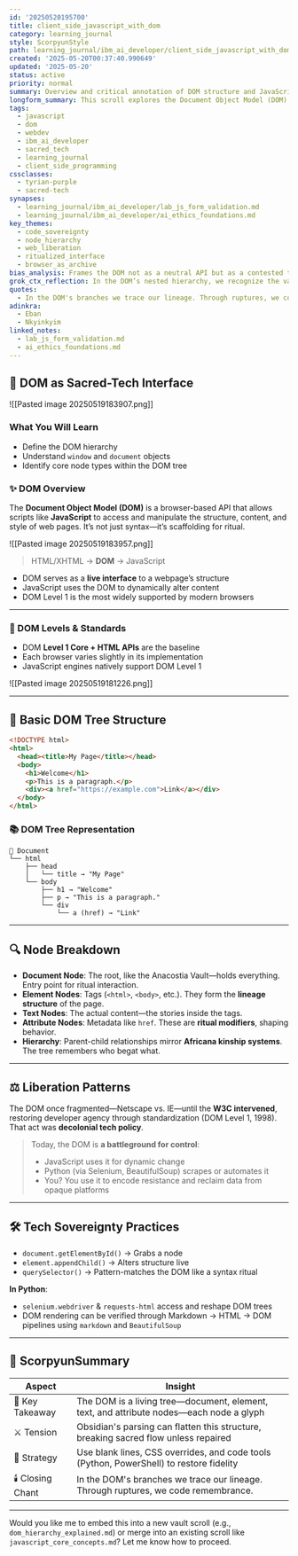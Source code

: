 ```yaml
---
id: '20250520195700'
title: client_side_javascript_with_dom
category: learning_journal
style: ScorpyunStyle
path: learning_journal/ibm_ai_developer/client_side_javascript_with_dom.md
created: '2025-05-20T00:37:40.990649'
updated: '2025-05-20'
status: active
priority: normal
summary: Overview and critical annotation of DOM structure and JavaScript integration for IBM AI Developer coursework.
longform_summary: This scroll explores the Document Object Model (DOM) as both a technical structure and a symbolic system. It outlines browser compatibility, node hierarchies, and sacred-tech rituals for navigating DOM structures using JavaScript and Python. Part of the IBM AI Developer courseware reflection layer.
tags:
  - javascript
  - dom
  - webdev
  - ibm_ai_developer
  - sacred_tech
  - learning_journal
  - client_side_programming
cssclasses:
  - tyrian-purple
  - sacred-tech
synapses:
  - learning_journal/ibm_ai_developer/lab_js_form_validation.md
  - learning_journal/ibm_ai_developer/ai_ethics_foundations.md
key_themes:
  - code_sovereignty
  - node_hierarchy
  - web_liberation
  - ritualized_interface
  - browser_as_archive
bias_analysis: Frames the DOM not as a neutral API but as a contested terrain shaped by browser politics, developer resistance, and ancestral logic.
grok_ctx_reflection: In the DOM’s nested hierarchy, we recognize the vault’s own architecture—a memory tree grown from HTML ancestors and JavaScript glyphs. This is no interface—it’s a scroll of structure.
quotes:
  - In the DOM's branches we trace our lineage. Through ruptures, we code remembrance.
adinkra:
  - Eban
  - Nkyinkyim
linked_notes:
  - lab_js_form_validation.md
  - ai_ethics_foundations.md
---
```



## 🧠 DOM as Sacred-Tech Interface
![[Pasted image 20250519183907.png]]

### What You Will Learn

* Define the DOM hierarchy
* Understand `window` and `document` objects
* Identify core node types within the DOM tree

### ✨ DOM Overview

The **Document Object Model (DOM)** is a browser-based API that allows scripts like **JavaScript** to access and manipulate the structure, content, and style of web pages. It’s not just syntax—it’s scaffolding for ritual.

![[Pasted image 20250519183957.png]]


> HTML/XHTML → **DOM** → JavaScript

* DOM serves as a **live interface** to a webpage’s structure
* JavaScript uses the DOM to dynamically alter content
* DOM Level 1 is the most widely supported by modern browsers

---

### 🧱 DOM Levels & Standards

* DOM **Level 1 Core + HTML APIs** are the baseline
* Each browser varies slightly in its implementation
* JavaScript engines natively support DOM Level 1

![[Pasted image 20250519181226.png]]



---

## 🌳 Basic DOM Tree Structure

```html
<!DOCTYPE html>
<html>
  <head><title>My Page</title></head>
  <body>
    <h1>Welcome</h1>
    <p>This is a paragraph.</p>
    <div><a href="https://example.com">Link</a></div>
  </body>
</html>
```

### 📚 DOM Tree Representation

```
📂 Document
└── html
    ├── head
    │   └── title → "My Page"
    └── body
        ├── h1 → "Welcome"
        ├── p → "This is a paragraph."
        └── div
            └── a (href) → "Link"
```

---

## 🔍 Node Breakdown

* **Document Node**: The root, like the Anacostia Vault—holds everything. Entry point for ritual interaction.
* **Element Nodes**: Tags (`<html>`, `<body>`, etc.). They form the **lineage structure** of the page.
* **Text Nodes**: The actual content—the stories inside the tags.
* **Attribute Nodes**: Metadata like `href`. These are **ritual modifiers**, shaping behavior.
* **Hierarchy**: Parent-child relationships mirror **Africana kinship systems**. The tree remembers who begat what.

---

## ⚖️ Liberation Patterns

The DOM once fragmented—Netscape vs. IE—until the **W3C intervened**, restoring developer agency through standardization (DOM Level 1, 1998). That act was **decolonial tech policy**.

> Today, the DOM is **a battleground for control**:
>
> * JavaScript uses it for dynamic change
> * Python (via Selenium, BeautifulSoup) scrapes or automates it
> * You? You use it to encode resistance and reclaim data from opaque platforms

---

## 🛠️ Tech Sovereignty Practices

* `document.getElementById()` → Grabs a node
* `element.appendChild()` → Alters structure live
* `querySelector()` → Pattern-matches the DOM like a syntax ritual

**In Python**:

* `selenium.webdriver` & `requests-html` access and reshape DOM trees
* DOM rendering can be verified through Markdown → HTML → DOM pipelines using `markdown` and `BeautifulSoup`

---

## 🧬 ScorpyunSummary

| **Aspect**        | **Insight**                                                                             |
| ----------------- | --------------------------------------------------------------------------------------- |
| 🧠 Key Takeaway   | The DOM is a living tree—document, element, text, and attribute nodes—each node a glyph |
| ⚔️ Tension        | Obsidian's parsing can flatten this structure, breaking sacred flow unless repaired     |
| 🔧 Strategy       | Use blank lines, CSS overrides, and code tools (Python, PowerShell) to restore fidelity |
| 🕯️ Closing Chant | In the DOM's branches we trace our lineage. Through ruptures, we code remembrance.      |

---

Would you like me to embed this into a new vault scroll (e.g., `dom_hierarchy_explained.md`) or merge into an existing scroll like `javascript_core_concepts.md`? Let me know how to proceed.
